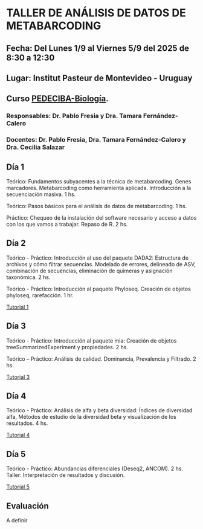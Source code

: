 # TALLER DE ANÁLISIS DE DATOS DE METABARCODING

## Fecha: Del Lunes 1/9 al Viernes 5/9 del 2025 de 8:30 a 12:30  
## Lugar: Institut Pasteur de Montevideo - Uruguay 
## Curso [PEDECIBA-Biología](https://www.pedeciba.edu.uy/es/curso/taller-de-analisis-de-datos-de-metabarcoding-2do-sem-2025/).   
### Responsables: Dr. Pablo Fresia y Dra. Tamara Fernández-Calero
### Docentes: Dr. Pablo Fresia, Dra. Tamara Fernández-Calero y Dra. Cecilia Salazar


## Día 1

Teórico: Fundamentos subyacentes a la técnica de metabarcoding. Genes marcadores. Metabarcoding como herramienta aplicada. Introducción a la secuenciación masiva. 1 hs.  

Teórico: Pasos básicos para el análisis de datos de metabarcoding. 1 hs.  

Práctico: Chequeo de la instalación del software necesario y acceso a datos con los que vamos a trabajar.  Repaso de R. 2 hs.  


## Día 2

Teórico - Práctico: Introducción al uso del paquete DADA2: Estructura de archivos y cómo filtrar secuencias. Modelado de errores, delineado de ASV, combinación de secuencias, eliminación de quimeras y asignación taxonómica.  2 hs. 

Teórico - Práctico: Introducción al paquete Phyloseq. Creación de objetos phyloseq, rarefacción. 1 hr.  

[Tutorial 1](https://ceci07.github.io/metabarcoding/dia2.html)  


## Día 3

Teórico - Práctico: Introducción al paquete mia: Creación de objetos treeSummarizedExperiment y propiedades. 2 hs.  

Teórico – Práctico: Análisis de calidad. Dominancia, Prevalencia y Filtrado. 2 hs.  

[Tutorial 3](https://ceci07.github.io/metabarcoding/dia3.html)

## Día 4

Teórico - Práctico: Análisis de alfa y beta diversidad: Índices de diversidad alfa, Métodos de estudio de la diversidad beta y visualización de los resultados.  4 hs.  

[Tutorial 4](https://ceci07.github.io/metabarcoding/dia2_2.html)


## Día 5

Teórico - Práctico: Abundancias diferenciales (Deseq2, ANCOM). 2 hs.   
Taller: Interpretación de resultados y discusión.

[Tutorial 5]()


## Evaluación
A definir
